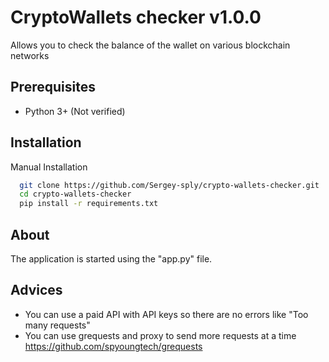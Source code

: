 # CryptoWallets checker v1.0.0
Allows you to check the balance of the wallet on various blockchain networks
## Prerequisites

- Python 3+ (Not verified)

## Installation
Manual Installation

```bash
  git clone https://github.com/Sergey-sply/crypto-wallets-checker.git
  cd crypto-wallets-checker
  pip install -r requirements.txt
```

## About
The application is started using the "app.py" file.

## Advices
- You can use a paid API with API keys so there are no errors like "Too many requests"
- You can use grequests and proxy to send more requests at a time https://github.com/spyoungtech/grequests